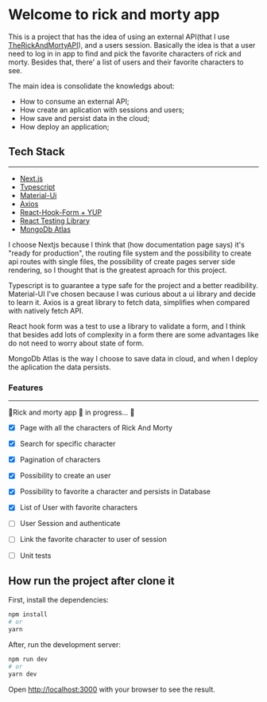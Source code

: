 # Welcome to rick and morty app

This is a project that has the idea of using an external API(that I use [TheRickAndMortyAPI](https://rickandmortyapi.com/)), and a users session. Basically the idea is that a user need to log in in app to find and pick the favorite characters of rick and morty. Besides that, there' a list of users and their favorite characters to see.

The main idea is consolidate the knowledgs about:
 - How to consume an external API;
 - How create an aplication with sessions and users;
 - How save and persist data in the cloud;
 - How deploy an application;

## Tech Stack
---
- [Next.js](https://nextjs.org/)
- [Typescript](https://www.typescriptlang.org/)
- [Material-Ui](https://mui.com/)
- [Axios](https://www.npmjs.com/package/axios)
- [React-Hook-Form +  YUP](https://react-hook-form.com/)
- [React Testing Library](https://testing-library.com/docs/react-testing-library/intro/)
- [MongoDb Atlas](https://www.mongodb.com/atlas/database)

I choose Nextjs because I think that (how documentation page says) it's "ready for production", the routing file system and the possibility to create api routes with single files, the possibility of create pages server side rendering, so I thought that is the greatest aproach for this project.

Typescript is to guarantee a type safe for the project and a better readibility. Material-UI I've chosen because I was curious about a ui library and decide to learn it. Axios is a great library to fetch data, simplifies when compared with natively fetch API.

React hook form was a test to use a library to validate a form, and I think that besides add lots of complexity in a form there are some advantages like do not need to worry about state of form.

MongoDb Atlas is the way I choose to save data in cloud, and when I deploy the aplication the data persists.

### Features
---
🚧Rick and morty app 🚀 in progress... 🚧

 - [X] Page with all the characters of Rick And Morty
 - [X] Search for specific character
 - [X] Pagination of characters
 - [X] Possibility to create an user
 - [X] Possibility to favorite a character and persists in Database
 - [X] List of User with favorite characters
 - [ ] User Session and authenticate
 - [ ] Link the favorite character to user of session
 - [ ] Unit tests


## How run the project after clone it

First, install the dependencies:

```bash
npm install
# or
yarn
```

After, run the development server:

```bash
npm run dev
# or
yarn dev
```

Open [http://localhost:3000](http://localhost:3000) with your browser to see the result.


